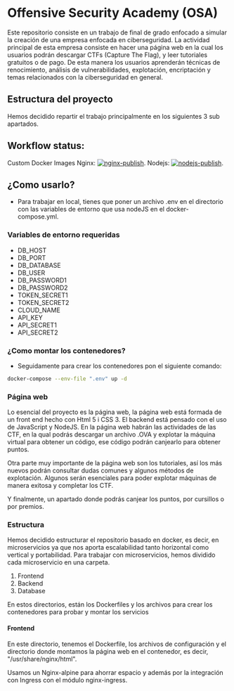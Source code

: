 # Offensive Security Academy (OSA)

Este repositorio consiste en un trabajo de final de grado enfocado a simular la creación de una empresa enfocada en ciberseguridad. La actividad principal de esta empresa consiste en hacer una página web en la cual los usuarios podrán descargar CTFs (Capture The Flag), y leer tutoriales gratuitos o de pago. De esta manera los usuarios aprenderán técnicas de renocimiento, análisis de vulnerabilidades, explotación, encriptación y temas relacionados con la ciberseguridad en general.

## Estructura del proyecto

Hemos decidido repartir el trabajo principalmente en los siguientes 3 sub apartados.

## Workflow status:

Custom Docker Images
Nginx: [![nginx-publish](https://github.com/R0N1N0/OSA/actions/workflows/nginx-publish.yml/badge.svg)](https://github.com/R0N1N0/OSA/actions/workflows/nginx-publish.yml).
Nodejs: [![nodejs-publish](https://github.com/R0N1N0/OSA/actions/workflows/nodejs-publish.yml/badge.svg)](https://github.com/R0N1N0/OSA/actions/workflows/nodejs-publish.yml).

## ¿Como usarlo?

- Para trabajar en local, tienes que poner un archivo .env en el directorio con las variables de entorno que usa nodeJS en el docker-compose.yml.

### Variables de entorno requeridas

* DB_HOST
* DB_PORT
* DB_DATABASE
* DB_USER
* DB_PASSWORD1
* DB_PASSWORD2
* TOKEN_SECRET1
* TOKEN_SECRET2
* CLOUD_NAME
* API_KEY
* API_SECRET1
* API_SECRET2

### ¿Como montar los contenedores?

- Seguidamente para crear los contenedores pon el siguiente comando:

```bash
docker-compose --env-file ".env" up -d
```

### Página web

Lo esencial del proyecto es la página web, la página web está formada de un front end hecho con Html 5 i CSS 3. El backend está pensado con el uso de JavaScript y NodeJS.
En la página web habrán las actividades de las CTF, en la qual podrás descargar un archivo .OVA y explotar la máquina virtual para obtener un código, ese código podrán canjearlo para obtener puntos.

Otra parte muy importante de la página web son los tutoriales, así los más nuevos podrán consultar dudas comunes y algunos métodos de explotación. Algunos serán esenciales para poder explotar máquinas de manera exitosa y completar los CTF.

Y finalmente, un apartado donde podrás canjear los puntos, por cursillos o por premios.

### Estructura

Hemos decidido estructurar el repositorio basado en docker, es decir, en microservicios ya que nos aporta escalabilidad tanto horizontal como vertical y portabilidad. Para trabajar con microservicios, hemos dividido cada microservicio en una carpeta.

1. Frontend
2. Backend
3. Database

En estos directorios, están los Dockerfiles y los archivos para crear los contenedores para probar y montar los servicios

#### Frontend

En este directorio, tenemos el Dockerfile, los archivos de configuración y el directorio donde montamos la página web en el contenedor, es decir, "/usr/share/nginx/html".

Usamos un Nginx-alpine para ahorrar espacio y además por la integración con Ingress con el módulo nginx-ingress.